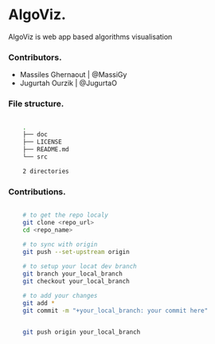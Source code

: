# AlgoViz.
AlgoViz is web app based algorithms visualisation



### Contributors.

- Massiles Ghernaout | @MassiGy
- Jugurtah Ourzik    | @JugurtaO



### File structure.

```BASH

    .
    ├── doc
    ├── LICENSE
    ├── README.md
    └── src

    2 directories


```

### Contributions.

```BASH

    # to get the repo localy
    git clone <repo_url>
    cd <repo_name>

    # to sync with origin
    git push --set-upstream origin
    
    # to setup your locat dev branch
    git branch your_local_branch
    git checkout your_local_branch

    # to add your changes
    git add *
    git commit -m "+your_local_branch: your commit here"


    git push origin your_local_branch

```